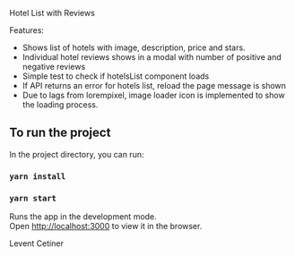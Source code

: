 Hotel List with Reviews

Features:
* Shows list of hotels with image, description, price and stars.
* Individual hotel reviews shows in a modal with number of positive and negative reviews
* Simple test to check if hotelsList component loads
* If API returns an error for hotels list, reload the page message is shown
* Due to lags from lorempixel, image loader icon is implemented to show the loading process.

## To run the project

In the project directory, you can run:

### `yarn install`
### `yarn start`

Runs the app in the development mode.<br>
Open [http://localhost:3000](http://localhost:3000) to view it in the browser.

Levent Cetiner
 
